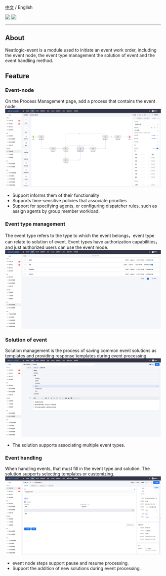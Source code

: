 [中文](README.md) / English
<p align="left">
    <a href="https://opensource.org/licenses/Apache-2.0" alt="License">
        <img src="https://img.shields.io/badge/License-Apache%202.0-blue.svg" /></a>
<a target="_blank" href="https://join.slack.com/t/neatlogichome/shared_invite/zt-1w037axf8-r_i2y4pPQ1Z8FxOkAbb64w">
<img src="https://img.shields.io/badge/Slack-Neatlogic-orange" /></a>
</p>

---

## About

Neatlogic-event is a module used to initiate an event work order, including the event node, the event type management
the solution of event and the event handling method.

## Feature

### Event-node

On the Process Management page, add a process that contains the event node.<br>
![img.png](README_IMAGES/img.png)

- Support informs them of their functionality
- Supports time-sensitive policies that associate priorities
- Support for specifying agents, or configuring dispatcher rules, such as assign agents by group member workload.

### Event type management

The event type refers to the type to which the event belongs，event type can relate to solution of event. Event types
have authorization capabilities，and just authorized users can use the event mode.
![img.png](README_IMAGES/img1.png)

### Solution of event

Solution management is the process of saving common event solutions as templates and providing response templates during
event processing.
![img.png](README_IMAGES/img2.png)

- The solution supports associating multiple event types.

### Event handling

When handling events, that must fill in the event type and solution. The solution supports selecting templates or
customizing.
![img.png](README_IMAGES/img3.png)

- event node steps support pause and resume processing.
- Support the addition of new solutions during event processing.